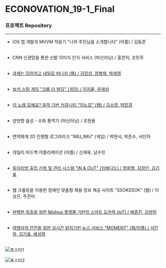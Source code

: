 # ECONOVATION_19-1_Final


### 프로젝트 Repository

------

- iOS 앱 개발과 MVVM 적응기 "나의 주인님을 소개합니다" (어플) / 김동준  <br/><br/>

- CNN 신경망을 통한 신발 이미지 인식 서비스 (머신러닝) / 홍찬의, 조민주  <br/><br/>

- [과제는 집어치고 내일로 떠나자 (웹) / 김민섭, 정병재, 박세영](https://github.com/JNU-econovation/HWIT-dev)  <br/><br/>

- [보석 스틸 게임 "크롤 더 빌딩" (게임) / 이지율, 윤재성](https://github.com/JNU-econovation/Game_EYoon)  <br/><br/>

- [이 노래 모예요? 음악 기반 커뮤니티 "이노모" (웹) / 김소영, 탁민경](https://github.com/JNU-econovation/WebPretty)  <br/><br/>

- 양방향 음성 - 수화 통역기 (머신러닝) / 조현용  <br/><br/>

- 면역체계 2D 진행형 로그라이크 "IMU_IMU" (게임) / 박현서, 박준수, 서인하  <br/><br/>

- 데일리 피드백 어플리케이션 (어플) / 신재욱, 남수민  <br/><br/>

- [동아리방 출입 신청 및 관리 시스템 "IN  & OUT" (임베디드) / 정회형, 김정인, 김기표](https://github.com/JNU-econovation/inandout)  <br/><br/>

- 웹 크롤링을 이용한 장애인 맞춤형 채용 정보 제공 사이트 "SSOKSSOK" (웹) / 이상은, 주찬미  <br/><br/>

- [완벽한 외출을 위한 Mobius 플랫폼 기반의 스마트 도어락 (IoT) / 배종진, 김양하](https://github.com/JNU-econovation/KAB)  <br/><br/>

- [여행자의 안전을 위한 실시간 위치기반 뉴스 서비스 "MOMENT" (웹/어플)  / 서인하, 김기표, 배성희](https://github.com/JNU-econovation/MOMENT)  <br/><br/>

![포스터1](https://user-images.githubusercontent.com/40922963/61378022-5cd2c100-a8df-11e9-825e-9b734890f893.png)

![포스터2](https://user-images.githubusercontent.com/40922963/61378076-855abb00-a8df-11e9-87d7-dff7a4454dda.png)
